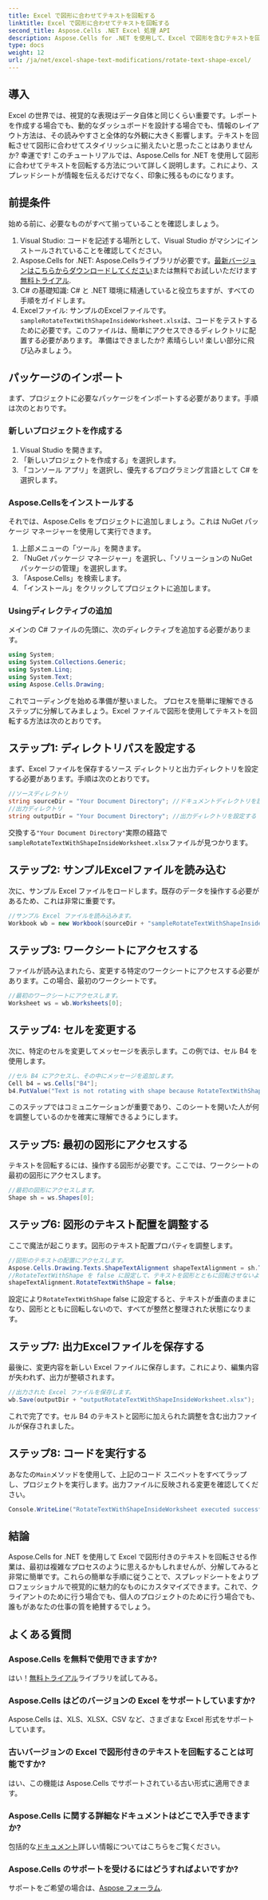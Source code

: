 ```yaml
---
title: Excel で図形に合わせてテキストを回転する
linktitle: Excel で図形に合わせてテキストを回転する
second_title: Aspose.Cells .NET Excel 処理 API
description: Aspose.Cells for .NET を使用して、Excel で図形を含むテキストを回転する方法を学びます。このステップ バイ ステップ ガイドに従って、完璧な Excel プレゼンテーションを実現してください。
type: docs
weight: 12
url: /ja/net/excel-shape-text-modifications/rotate-text-shape-excel/
---
```

## 導入
Excel の世界では、視覚的な表現はデータ自体と同じくらい重要です。レポートを作成する場合でも、動的なダッシュボードを設計する場合でも、情報のレイアウト方法は、その読みやすさと全体的な外観に大きく影響します。テキストを回転させて図形に合わせてスタイリッシュに揃えたいと思ったことはありませんか? 幸運です! このチュートリアルでは、Aspose.Cells for .NET を使用して図形に合わせてテキストを回転する方法について詳しく説明します。これにより、スプレッドシートが情報を伝えるだけでなく、印象に残るものになります。
## 前提条件
始める前に、必要なものがすべて揃っていることを確認しましょう。
1. Visual Studio: コードを記述する場所として、Visual Studio がマシンにインストールされていることを確認してください。
2.  Aspose.Cells for .NET: Aspose.Cellsライブラリが必要です。[最新バージョンはこちらからダウンロードしてください](https://releases.aspose.com/cells/net/)または無料でお試しいただけます[無料トライアル](https://releases.aspose.com/).
3. C# の基礎知識: C# と .NET 環境に精通していると役立ちますが、すべての手順をガイドします。
4.  Excelファイル: サンプルのExcelファイルです。`sampleRotateTextWithShapeInsideWorksheet.xlsx`は、コードをテストするために必要です。このファイルは、簡単にアクセスできるディレクトリに配置する必要があります。
準備はできましたか? 素晴らしい! 楽しい部分に飛び込みましょう。
## パッケージのインポート
まず、プロジェクトに必要なパッケージをインポートする必要があります。手順は次のとおりです。
### 新しいプロジェクトを作成する
1. Visual Studio を開きます。
2. 「新しいプロジェクトを作成する」を選択します。
3. 「コンソール アプリ」を選択し、優先するプログラミング言語として C# を選択します。
### Aspose.Cellsをインストールする
それでは、Aspose.Cells をプロジェクトに追加しましょう。これは NuGet パッケージ マネージャーを使用して実行できます。
1. 上部メニューの「ツール」を開きます。
2. 「NuGet パッケージ マネージャー」を選択し、「ソリューションの NuGet パッケージの管理」を選択します。
3. 「Aspose.Cells」を検索します。
4. 「インストール」をクリックしてプロジェクトに追加します。
### Usingディレクティブの追加
メインの C# ファイルの先頭に、次のディレクティブを追加する必要があります。
```csharp
using System;
using System.Collections.Generic;
using System.Linq;
using System.Text;
using Aspose.Cells.Drawing;
```
これでコーディングを始める準備が整いました。
プロセスを簡単に理解できるステップに分解してみましょう。Excel ファイルで図形を使用してテキストを回転する方法は次のとおりです。
## ステップ1: ディレクトリパスを設定する
まず、Excel ファイルを保存するソース ディレクトリと出力ディレクトリを設定する必要があります。手順は次のとおりです。
```csharp
//ソースディレクトリ
string sourceDir = "Your Document Directory"; //ドキュメントディレクトリを設定する
//出力ディレクトリ
string outputDir = "Your Document Directory"; //出力ディレクトリを設定する
```
交換する`"Your Document Directory"`実際の経路で`sampleRotateTextWithShapeInsideWorksheet.xlsx`ファイルが見つかります。
## ステップ2: サンプルExcelファイルを読み込む
次に、サンプル Excel ファイルをロードします。既存のデータを操作する必要があるため、これは非常に重要です。
```csharp
//サンプル Excel ファイルを読み込みます。
Workbook wb = new Workbook(sourceDir + "sampleRotateTextWithShapeInsideWorksheet.xlsx");
```
## ステップ3: ワークシートにアクセスする
ファイルが読み込まれたら、変更する特定のワークシートにアクセスする必要があります。この場合、最初のワークシートです。
```csharp
//最初のワークシートにアクセスします。
Worksheet ws = wb.Worksheets[0];
```
## ステップ4: セルを変更する
次に、特定のセルを変更してメッセージを表示します。この例では、セル B4 を使用します。
```csharp
//セル B4 にアクセスし、その中にメッセージを追加します。
Cell b4 = ws.Cells["B4"];
b4.PutValue("Text is not rotating with shape because RotateTextWithShape is false.");
```
このステップではコミュニケーションが重要であり、このシートを開いた人が何を調整しているのかを確実に理解できるようにします。
## ステップ5: 最初の図形にアクセスする
テキストを回転するには、操作する図形が必要です。ここでは、ワークシートの最初の図形にアクセスします。
```csharp
//最初の図形にアクセスします。
Shape sh = ws.Shapes[0];
```
## ステップ6: 図形のテキスト配置を調整する
ここで魔法が起こります。図形のテキスト配置プロパティを調整します。
```csharp
//図形のテキストの配置にアクセスします。
Aspose.Cells.Drawing.Texts.ShapeTextAlignment shapeTextAlignment = sh.TextBody.TextAlignment;
//RotateTextWithShape を false に設定して、テキストを図形とともに回転させないようにします。
shapeTextAlignment.RotateTextWithShape = false;
```
設定により`RotateTextWithShape` false に設定すると、テキストが垂直のままになり、図形とともに回転しないので、すべてが整然と整理された状態になります。
## ステップ7: 出力Excelファイルを保存する
最後に、変更内容を新しい Excel ファイルに保存します。これにより、編集内容が失われず、出力が整頓されます。
```csharp
//出力された Excel ファイルを保存します。
wb.Save(outputDir + "outputRotateTextWithShapeInsideWorksheet.xlsx");
```
これで完了です。セル B4 のテキストと図形に加えられた調整を含む出力ファイルが保存されました。
## ステップ8: コードを実行する
あなたの`Main`メソッドを使用して、上記のコード スニペットをすべてラップし、プロジェクトを実行します。出力ファイルに反映される変更を確認してください。
```csharp
Console.WriteLine("RotateTextWithShapeInsideWorksheet executed successfully.");
```
## 結論
Aspose.Cells for .NET を使用して Excel で図形付きのテキストを回転させる作業は、最初は複雑なプロセスのように思えるかもしれませんが、分解してみると非常に簡単です。これらの簡単な手順に従うことで、スプレッドシートをよりプロフェッショナルで視覚的に魅力的なものにカスタマイズできます。これで、クライアントのために行う場合でも、個人のプロジェクトのために行う場合でも、誰もがあなたの仕事の質を絶賛するでしょう。
## よくある質問
### Aspose.Cells を無料で使用できますか?
はい！[無料トライアル](https://releases.aspose.com/)ライブラリを試してみる。
### Aspose.Cells はどのバージョンの Excel をサポートしていますか?
Aspose.Cells は、XLS、XLSX、CSV など、さまざまな Excel 形式をサポートしています。
### 古いバージョンの Excel で図形付きのテキストを回転することは可能ですか?
はい、この機能は Aspose.Cells でサポートされている古い形式に適用できます。
### Aspose.Cells に関する詳細なドキュメントはどこで入手できますか?
包括的な[ドキュメント](https://reference.aspose.com/cells/net/)詳しい情報についてはこちらをご覧ください。
### Aspose.Cells のサポートを受けるにはどうすればよいですか?
サポートをご希望の場合は、[Aspose フォーラム](https://forum.aspose.com/c/cells/9).